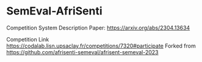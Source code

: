 # SemEval-AfriSenti

Competition System Description Paper: https://arxiv.org/abs/2304.13634

Competition Link https://codalab.lisn.upsaclay.fr/competitions/7320#participate
Forked from https://github.com/afrisenti-semeval/afrisent-semeval-2023

